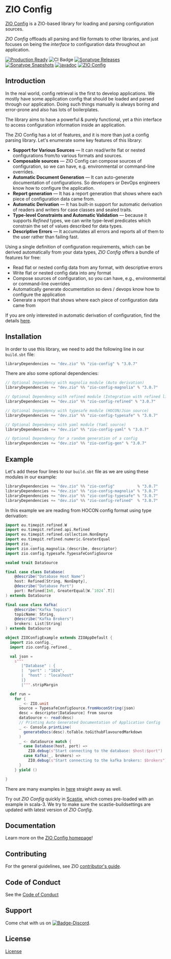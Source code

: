 [//]: # (This file was autogenerated using `zio-sbt-website` plugin via `sbt generateReadme` command.)
[//]: # (So please do not edit it manually. Instead, change "docs/index.md" file or sbt setting keys)
[//]: # (e.g. "readmeDocumentation" and "readmeSupport".)

# ZIO Config

[ZIO Config](https://zio.github.io/zio-config/) is a ZIO-based library for loading and parsing configuration sources.

_ZIO Config_ offloads all parsing and file formats to other libraries, and just focuses on being the _interface_ to configuration data throughout an application.

[![Production Ready](https://img.shields.io/badge/Project%20Stage-Production%20Ready-brightgreen.svg)](https://github.com/zio/zio/wiki/Project-Stages) ![CI Badge](https://github.com/zio/zio-config/workflows/CI/badge.svg) [![Sonatype Releases](https://img.shields.io/nexus/r/https/oss.sonatype.org/dev.zio/zio-config_2.13.svg?label=Sonatype%20Release)](https://oss.sonatype.org/content/repositories/releases/dev/zio/zio-config_2.13/) [![Sonatype Snapshots](https://img.shields.io/nexus/s/https/oss.sonatype.org/dev.zio/zio-config_2.13.svg?label=Sonatype%20Snapshot)](https://oss.sonatype.org/content/repositories/snapshots/dev/zio/zio-config_2.13/) [![javadoc](https://javadoc.io/badge2/dev.zio/zio-config-docs_2.13/javadoc.svg)](https://javadoc.io/doc/dev.zio/zio-config-docs_2.13) [![ZIO Config](https://img.shields.io/github/stars/zio/zio-config?style=social)](https://github.com/zio/zio-config)

## Introduction

In the real world, config retrieval is the first to develop applications. We mostly have some application config that should be loaded and parsed through our application. Doing such things manually is always boring and error-prone and also has lots of boilerplates.

The library aims to have a powerful & purely functional, yet a thin interface to access configuration information inside an application. 

The ZIO Config has a lot of features, and it is more than just a config parsing library. Let's enumerate some key features of this library:

- **Support for Various Sources** — It can read/write flat or nested configurations from/to various formats and sources.
- **Composable sources** — ZIO Config can compose sources of configuration, so we can have, e.g. environmental or command-line overrides.
- **Automatic Document Generation** — It can auto-generate documentation of configurations. So developers or DevOps engineers know how to configure the application.
- **Report generation** — It has a report generation that shows where each piece of configuration data came from.
- **Automatic Derivation** — It has built-in support for automatic derivation of readers and writers for case classes and sealed traits.
- **Type-level Constraints and Automatic Validation** — because it supports _Refined_ types, we can write type-level predicates which constrain the set of values described for data types.
- **Descriptive Errors** — It accumulates all errors and reports all of them to the user rather than failing fast.

Using a single definition of configuration requirements, which can be derived automatically from your data types, _ZIO Config_ offers a bundle of features for free:

* Read flat or nested config data from any format, with descriptive errors
* Write flat or nested config data into any format
* Compose sources of configuration, so you can have, e.g., environmental or command-line overrides
* Automatically generate documentation so devs / devops know how to configure the application
* Generate a report that shows where each piece of configuration data came from

If you are only interested in automatic derivation of configuration, find the details [here](http://zio.dev/zio-config/automatic-derivation-of-config-descriptor).

## Installation

In order to use this library, we need to add the following line in our `build.sbt` file:

```scala
libraryDependencies += "dev.zio" %% "zio-config" % "3.0.7" 
```

There are also some optional dependencies:

```scala
// Optional Dependency with magnolia module (Auto derivation)
libraryDependencies += "dev.zio" %% "zio-config-magnolia" % "3.0.7"

// Optional Dependency with refined module (Integration with refined library)
libraryDependencies += "dev.zio" %% "zio-config-refined" % "3.0.7"

// Optional Dependency with typesafe module (HOCON/Json source)
libraryDependencies += "dev.zio" %% "zio-config-typesafe" % "3.0.7"

// Optional Dependency with yaml module (Yaml source)
libraryDependencies += "dev.zio" %% "zio-config-yaml" % "3.0.7"

// Optional Dependency for a random generation of a config
libraryDependencies += "dev.zio" %% "zio-config-gen" % "3.0.7"
```

## Example

Let's add these four lines to our `build.sbt` file as we are using these modules in our example:

```scala
libraryDependencies += "dev.zio" %% "zio-config"          % "3.0.7"
libraryDependencies += "dev.zio" %% "zio-config-magnolia" % "3.0.7"
libraryDependencies += "dev.zio" %% "zio-config-typesafe" % "3.0.7"
libraryDependencies += "dev.zio" %% "zio-config-refined"  % "3.0.7"
```

In this example we are reading from HOCON config format using type derivation:

```scala
import eu.timepit.refined.W
import eu.timepit.refined.api.Refined
import eu.timepit.refined.collection.NonEmpty
import eu.timepit.refined.numeric.GreaterEqual
import zio._
import zio.config.magnolia.{describe, descriptor}
import zio.config.typesafe.TypesafeConfigSource

sealed trait DataSource

final case class Database(
    @describe("Database Host Name")
    host: Refined[String, NonEmpty],
    @describe("Database Port")
    port: Refined[Int, GreaterEqual[W.`1024`.T]]
) extends DataSource

final case class Kafka(
    @describe("Kafka Topics")
    topicName: String,
    @describe("Kafka Brokers")
    brokers: List[String]
) extends DataSource

object ZIOConfigExample extends ZIOAppDefault {
  import zio.config._
  import zio.config.refined._

  val json =
    s"""
       |"Database" : {
       |  "port" : "1024",
       |  "host" : "localhost"
       |}
       |""".stripMargin

  def run =
    for {
      _ <- ZIO.unit
      source = TypesafeConfigSource.fromHoconString(json)
      desc = descriptor[DataSource] from source
      dataSource <- read(desc)
      // Printing Auto Generated Documentation of Application Config
      _ <- Console.printLine(
        generateDocs(desc).toTable.toGithubFlavouredMarkdown
      )
      _ <- dataSource match {
        case Database(host, port) =>
          ZIO.debug(s"Start connecting to the database: $host:$port")
        case Kafka(_, brokers) =>
          ZIO.debug(s"Start connecting to the kafka brokers: $brokers")
      }
    } yield ()

}
```

There are many examples in [here](https://github.com/zio/zio-config/tree/master/examples/shared/src/main/scala/zio/config/examples) straight away as well.

Try out _ZIO Config_ quickly in [Scastie](https://scastie.scala-lang.org/WMlkdQeZQvm4yDyZ0pigJA), which comes pre-loaded with an example in scala-3. We try to make sure the scastie-buildsettings are updated with latest version of _ZIO Config_.

## Documentation

Learn more on the [ZIO Config homepage](https://zio.dev/zio-config/)!

## Contributing

For the general guidelines, see ZIO [contributor's guide](https://zio.dev/about/contributing).

## Code of Conduct

See the [Code of Conduct](https://zio.dev/about/code-of-conduct)

## Support

Come chat with us on [![Badge-Discord]][Link-Discord].

[Badge-Discord]: https://img.shields.io/discord/629491597070827530?logo=discord "chat on discord"
[Link-Discord]: https://discord.gg/2ccFBr4 "Discord"

## License

[License](LICENSE)
